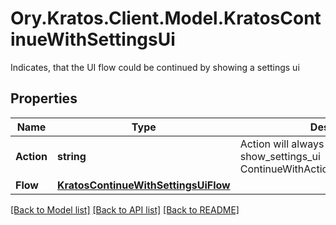# Ory.Kratos.Client.Model.KratosContinueWithSettingsUi
Indicates, that the UI flow could be continued by showing a settings ui

## Properties

Name | Type | Description | Notes
------------ | ------------- | ------------- | -------------
**Action** | **string** | Action will always be &#x60;show_settings_ui&#x60; show_settings_ui ContinueWithActionShowSettingsUIString | 
**Flow** | [**KratosContinueWithSettingsUiFlow**](KratosContinueWithSettingsUiFlow.md) |  | 

[[Back to Model list]](../../README.md#documentation-for-models) [[Back to API list]](../../README.md#documentation-for-api-endpoints) [[Back to README]](../../README.md)

